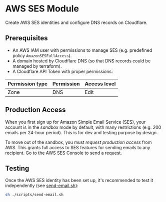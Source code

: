 # AWS SES Module

Create AWS SES identities and configure DNS records on Cloudflare.

## Prerequisites

- An AWS IAM user with permissions to manage SES (e.g. predefined policy `AmazonSESFullAccess`).
- A domain hosted by Cloudflare DNS (so that DNS records could be managed
  by terraform).
- A Cloudflare API Token with proper permissions:

| Permission type | Permission | Access level |
| - | - | - |
| Zone | DNS | Edit |

## Production Access

When you first sign up for Amazon Simple Email Service (SES), your account is in
the *sandbox* mode by default, with many restrictions (e.g. 200 emails per
24-hour period). This is for dev and testing purpose by design.

To move out of the sandbox, you must *request production access* from AWS. This
grants full access to SES features for sending emails to any recipient.
Go to the AWS SES Console to send a request.

## Testing

Once the AWS SES identity has been set up, it's recommended to test it
independently (see [send-email.sh](../../scripts/send-email.sh)):

```sh
sh ./scripts/send-email.sh
```
